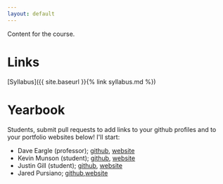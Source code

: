 ```yaml
---
layout: default
---
```


Content for the course.

# Links

[Syllabus]({{ site.baseurl }}{% link syllabus.md %})

# Yearbook

Students, submit pull requests to add links to your github profiles and to your
portfolio websites below! I'll start:

* Dave Eargle (professor); [github](https://github.com/deargle), [website](https://daveeargle.com)
* Kevin Munson (student); [github](https://github.com/kevinmunson), [website](https://kevinmunson.github.io)
* Justin Gill (student); [github](https://github.com/JustinGill21), [website](https://justingill21.github.io/)
* Jared Pursiano; [github](https://github.com/japu0992),[website](https://https://japu0992.github.io/)
